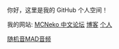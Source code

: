 你好，这里是我的 GitHub 个人空间！

我的网站: 
[MCNeko 中文论坛](https://www.mcneko.com) 
[博客](https://blog.mcneko.com)
[个人](https://azqaq.top)

[随机音MAD音频](https://player.mcneko.com/player?url=https://www.mcneko.com/ra)
